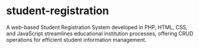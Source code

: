 # student-registration
A web-based Student Registration System developed in PHP, HTML, CSS, and JavaScript streamlines educational institution processes, offering CRUD operations for efficient student information management.
